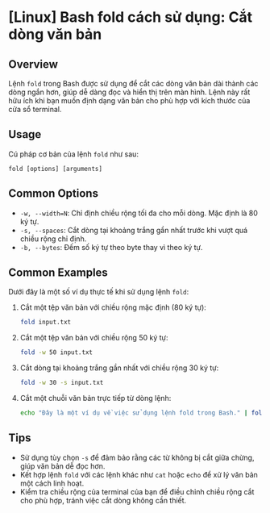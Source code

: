 # [Linux] Bash fold cách sử dụng: Cắt dòng văn bản

## Overview
Lệnh `fold` trong Bash được sử dụng để cắt các dòng văn bản dài thành các dòng ngắn hơn, giúp dễ dàng đọc và hiển thị trên màn hình. Lệnh này rất hữu ích khi bạn muốn định dạng văn bản cho phù hợp với kích thước của cửa sổ terminal.

## Usage
Cú pháp cơ bản của lệnh `fold` như sau:
```
fold [options] [arguments]
```

## Common Options
- `-w, --width=N`: Chỉ định chiều rộng tối đa cho mỗi dòng. Mặc định là 80 ký tự.
- `-s, --spaces`: Cắt dòng tại khoảng trắng gần nhất trước khi vượt quá chiều rộng chỉ định.
- `-b, --bytes`: Đếm số ký tự theo byte thay vì theo ký tự.

## Common Examples
Dưới đây là một số ví dụ thực tế khi sử dụng lệnh `fold`:

1. Cắt một tệp văn bản với chiều rộng mặc định (80 ký tự):
   ```bash
   fold input.txt
   ```

2. Cắt một tệp văn bản với chiều rộng 50 ký tự:
   ```bash
   fold -w 50 input.txt
   ```

3. Cắt dòng tại khoảng trắng gần nhất với chiều rộng 30 ký tự:
   ```bash
   fold -w 30 -s input.txt
   ```

4. Cắt một chuỗi văn bản trực tiếp từ dòng lệnh:
   ```bash
   echo "Đây là một ví dụ về việc sử dụng lệnh fold trong Bash." | fold -w 40
   ```

## Tips
- Sử dụng tùy chọn `-s` để đảm bảo rằng các từ không bị cắt giữa chừng, giúp văn bản dễ đọc hơn.
- Kết hợp lệnh `fold` với các lệnh khác như `cat` hoặc `echo` để xử lý văn bản một cách linh hoạt.
- Kiểm tra chiều rộng của terminal của bạn để điều chỉnh chiều rộng cắt cho phù hợp, tránh việc cắt dòng không cần thiết.